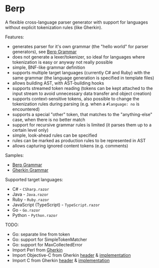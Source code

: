 Berp
====

A flexible cross-language parser generator with support for languages without explicit tokenization rules (like Gherkin).

Features:

* generates parser for it's own grammar (the "hello world" for parser generators), see [Berp Grammar](https://github.com/gasparnagy/berp/blob/master/src/Berp/BerpGrammar/BerpGrammar.berp)
* does not generate a lexer/tokenizer, so ideal for languages where tokenization is easy or anyway not really possible
* simple, BNF-like grammar definition
* supports multiple target languages (currently C# and Ruby) with the same grammar (the language generation is specified in template files)
* allows building AST, with AST-building hooks
* supports streamed token reading (tokens can be kept attached to the input stream to avoid unnecessary data transfer and object creation)
* supports context-sensitive tokens, also possible to change the tokenization rules during parsing (e.g. when a ``#language: no`` is encountered)
* supports a special "other" token, that matches to the "anything-else" case, when there is no better match
* support for recursive grammar rules is limited (it parses them up to a certain level only)
* simple, look-ahead rules can be specified
* rules can be marked as production rules to be represented in AST
* allows capturing ignored content tokens (e.g. comments)

Samples:

* [Berp Grammar](https://github.com/gasparnagy/berp/blob/master/src/Berp/BerpGrammar/BerpGrammar.berp)
* [Gherkin Grammar](https://github.com/gasparnagy/berp/blob/master/examples/gherkin/GherkinGrammar.berp)

Supported target languages: 

* C# - `CSharp.razor`
* Java - `Java.razor`
* Ruby - `Ruby.razor`
* JavaScript (TypeScript) - `TypeScript.razor`
* Go - `Go.razor`
* Python - `Python.razor`

TODO:
* Go: separate line from token
* Go: support for SimpleTokenMatcher
* Go: support for MaxCollectedError
* Import Perl from [Gherkin](https://github.com/cucumber/cucumber/blob/master/gherkin/perl/gherkin-perl.razor)
* Import Objective-C from Gherkin [header](https://github.com/cucumber/cucumber/blob/master/gherkin/objective-c/gherkin-objective-c-header.razor) & [implementation](https://github.com/cucumber/cucumber/blob/master/gherkin/objective-c/gherkin-objective-c-implementation.razor)
* Import C from Gherkin [header](https://github.com/cucumber/cucumber/blob/master/gherkin/c/gherkin-c-rule-type.razor) & [implementation](https://github.com/cucumber/cucumber/blob/master/gherkin/c/gherkin-c-parser.razor)

